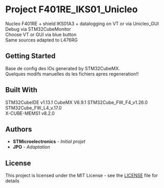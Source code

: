 # Project F401RE\_IKS01_Unicleo
Nucleo F401RE + shield IKS01A3 + datalogging on VT or via Unicleo_GUI  
Debug via STM32CubeMonitor   
Choose VT or GUI via blue button  
Same sources adapted to L476RG  
## Getting Started
Base de config des IOs generated by STM32CubeMX.  
Quelques modifs manuelles ds les fichiers apres regeneration!!  
## Built With
STM32CubeIDE v1.13.1
CubeMX V6.9.1
STM32Cube\_FW\_F4_v1.26.0  
STM32Cube\_FW\_L4_v.17.0  
X-CUBE-MEMS1 v8.2.0  
## Authors
* **STMicroelectronics** - *Initial projet*  
* **JPO** - *Adaptation*  

## License
This project is licensed under the MIT License - see the [LICENSE](LICENSE.md) file for details
